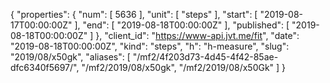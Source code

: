 {
  "properties": {
    "num": [
      5636
    ],
    "unit": [
      "steps"
    ],
    "start": [
      "2019-08-17T00:00:00Z"
    ],
    "end": [
      "2019-08-18T00:00:00Z"
    ],
    "published": [
      "2019-08-18T00:00:00Z"
    ]
  },
  "client_id": "https://www-api.jvt.me/fit",
  "date": "2019-08-18T00:00:00Z",
  "kind": "steps",
  "h": "h-measure",
  "slug": "2019/08/x50gk",
  "aliases": [
    "/mf2/4f203d73-4d45-4f42-85ae-dfc6340f5697/",
    "/mf2/2019/08/x50gk",
    "/mf2/2019/08/x50Gk"
  ]
}
